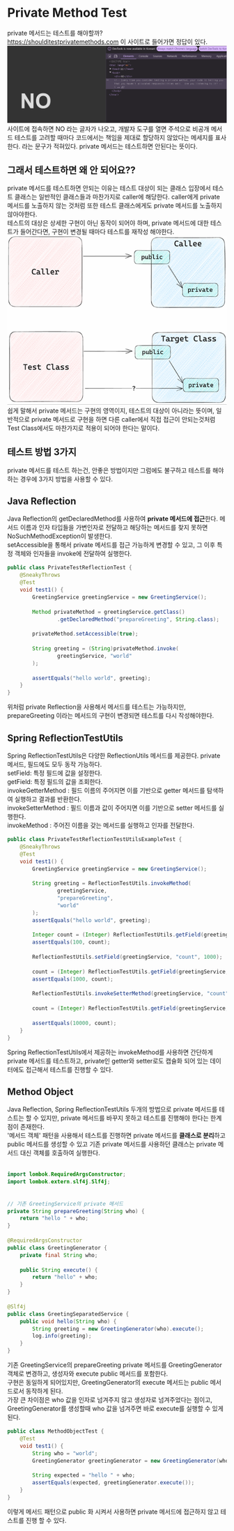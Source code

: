 # Private Method Test
private 메서드는 테스트를 해야할까?  
https://shoulditestprivatemethods.com 이 사이트로 들어가면 정답이 있다.  
![shoulditestprivatemethods](img/shoulditestprivatemethods.png)  
사이트에 접속하면 NO 라는 글자가 나오고, 개발자 도구를 열면 주석으로 비공개 메서드 테스트를 고려할 때마다 코드에서는 책임을 제대로 할당하지 않았다는 메세지를 표사한다. 라는 문구가 적혀있다. private 메서드는 테스트하면 안된다는 뜻이다.  

## 그래서 테스트하면 왜 안 되어요??
private 메서드를 테스트하면 안되는 이유는 테스트 대상이 되는 클래스 입장에서 테스트 클래스는 일반적인 클래스들과 마찬가지로 caller에 해당한다. caller에게 private 메서드를 노출하지 않는 것처럼 또한 테스트 클래스에게도 private 메서드를 노출하지 않아야한다.  
테스트의 대상은 상세한 구현이 아닌 동작이 되어야 하며, private 메서드에 대한 테스트가 들어간다면, 구현이 변경될 때마다 테스트를 재작성 해야한다.  
![privateMethodTest](img/privateMethodTest.png)    
쉽게 말해서 private 메서드는 구현의 영역이지, 테스트의 대상이 아니라는 뜻이며, 일반적으로 private 메서드로 구현을 하면 다른 caller에서 직접 접근이 안되는것처럼 Test Class에서도 마찬가지로 적용이 되어야 한다는 말이다.  

## 테스트 방법 3가지
private 메서드를 테스트 하는건, 안좋은 방법이지만 그럼에도 불구하고 테스트를 해야하는 경우에 3가지 방법을 사용할 수 있다.

## Java Reflection
Java Reflection의 getDeclaredMethod를 사용하여 **private 메서드에 접근**한다. 메서드 이름과 인자 타입들을 가변인자로 전달하고 해당하는 메서드를 찾지 못하면 NoSuchMethodException이 발생한다.  
setAccessible을 통해서 private 메서드를 접근 가능하게 변경할 수 있고, 그 이후 특정 객체와 인자들을 invoke에 전달하여 실행한다.
````java
public class PrivateTestReflectionTest {
    @SneakyThrows
    @Test
    void test1() {
        GreetingService greetingService = new GreetingService();

        Method privateMethod = greetingService.getClass()
                .getDeclaredMethod("prepareGreeting", String.class);

        privateMethod.setAccessible(true);

        String greeting = (String)privateMethod.invoke(
                greetingService, "world"
        );

        assertEquals("hello world", greeting);
    }
}
````
위처럼 private Reflection을 사용해서 메서드를 테스트는 가능하지만, prepareGreeting 이라는 메서드의 구현이 변경되면 테스트를 다시 작성해야한다.  

## Spring ReflectionTestUtils
Spring ReflectionTestUtils은 다양한 ReflectionUtils 메서드를 제공한다. private 메서드, 필드에도 모두 동작 가능하다.  
setField: 특정 필드에 값을 설정한다.  
getField: 특정 필드의 값을 조회한다.  
invokeGetterMethod : 필드 이름의 주어지면 이를 기반으로 getter 메서드를 탐색하여 실행하고 결과를 반환한다.  
invokeSetterMethod : 필드 이름과 값이 주어지면 이를 기반으로 setter 메서드를 실행한다.  
invokeMethod : 주어진 이름을 갖는 메서드를 실행하고 인자를 전달한다.  
````java
public class PrivateTestReflectionTestUtilsExampleTest {
    @SneakyThrows
    @Test
    void test1() {
        GreetingService greetingService = new GreetingService();

        String greeting = ReflectionTestUtils.invokeMethod(
                greetingService,
                "prepareGreeting",
                "world"
        );
        assertEquals("hello world", greeting);

        Integer count = (Integer) ReflectionTestUtils.getField(greetingService, "count");
        assertEquals(100, count);

        ReflectionTestUtils.setField(greetingService, "count", 1000);

        count = (Integer) ReflectionTestUtils.getField(greetingService, "count");
        assertEquals(1000, count);

        ReflectionTestUtils.invokeSetterMethod(greetingService, "count", 10000, Integer.class);

        count = (Integer) ReflectionTestUtils.getField(greetingService, "count");

        assertEquals(10000, count);
    }
}
````
Spring ReflectionTestUtils에서 제공하는 invokeMethod를 사용하면 간단하게 private 메서드를 테스트하고, private인 getter와 setter로도 캡슐화 되어 있는 데이터에도 접근해서 테스트를 진행할 수 있다.  

## Method Object 
Java Reflection, Spring ReflectionTestUtils 두개의 방법으로 private 메서드를 테스트는 할 수 있지만, private 메서드를 바꾸지 못하고 테스트를 진행해야 한다는 한계점이 존재한다.  
'메서드 객체' 패턴을 사용해서 테스트를 진행하면 private 메서드를 **클래스로 분리**하고 public 메서드를 생성할 수 있고 기존 private 메서드를 사용하던 클래스는 private 메서드 대신 객체를 호출하여 실행한다.

````java

import lombok.RequiredArgsConstructor;
import lombok.extern.slf4j.Slf4j;


// 기존 GreetingService의 private 메서드
private String prepareGreeting(String who) {
    return "hello " + who;
}

@RequiredArgsConstructor
public class GreetingGenerator {
    private final String who;

    public String execute() {
        return "hello" + who;
    }
}

@Slf4j
public class GreetingSeparatedService {
    public void hello(String who) {
        String greeting = new GreetingGenerator(who).execute();
        log.info(greeting);
    }
}
````
기존 GreetingService의 prepareGreeting private 메서드를 GreetingGenerator 객체로 변경하고, 생성자와 execute public 메서드를 포함한다.  
구현은 동일하게 되어있지만, GreetingGenerator의 execute 메서드는 public 메서드로서 동작하게 된다.   
가장 큰 차이점은 who 값을 인자로 넘겨주지 않고 생성자로 넘겨주었다는 점이고, GreetingGenerator를 생성할때 who 값을 넘겨주면 바로 execute를 실행할 수 있게 된다. 
````java
public class MethodObjectTest {
    @Test
    void test1() {
        String who = "world";
        GreetingGenerator greetingGenerator = new GreetingGenerator(who);

        String expected = "hello " + who;
        assertEquals(expected, greetingGenerator.execute());
    }
}
````
이렇게 메서드 패턴으로 public 화 시켜서 사용하면 private 메서드에 접근하지 않고 테스트를 진행 할 수 있다.